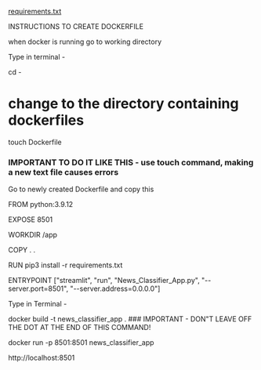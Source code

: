 [requirements.txt](https://github.com/EdwardMMiller/Data-Mining-Project---Fall-2022/files/10222333/requirements.txt)

INSTRUCTIONS TO CREATE DOCKERFILE

when docker is running go to working directory

Type in terminal - 

cd - 
# change to the directory containing dockerfiles

touch Dockerfile 
### IMPORTANT TO DO IT LIKE THIS - use touch command, making a new text file causes errors

Go to newly created Dockerfile and copy this 

FROM python:3.9.12

EXPOSE 8501

WORKDIR /app

COPY . .

RUN pip3 install -r requirements.txt

ENTRYPOINT ["streamlit", "run", "News_Classifier_App.py", "--server.port=8501", "--server.address=0.0.0.0"]

Type in Terminal -

docker build -t news_classifier_app . ### IMPORTANT - DON"T LEAVE OFF THE DOT AT THE END OF THIS COMMAND!

docker run -p 8501:8501 news_classifier_app

http://localhost:8501
